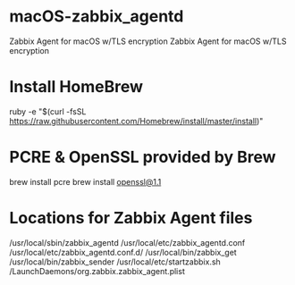 # macOS-zabbix_agentd
Zabbix Agent for macOS w/TLS encryption
Zabbix Agent for macOS w/TLS encryption

# Install HomeBrew
ruby -e "$(curl -fsSL https://raw.githubusercontent.com/Homebrew/install/master/install)"

# PCRE & OpenSSL provided by Brew
brew install pcre
brew install openssl@1.1



# Locations for Zabbix Agent files
/usr/local/sbin/zabbix_agentd
/usr/local/etc/zabbix_agentd.conf
/usr/local/etc/zabbix_agentd.conf.d/
/usr/local/bin/zabbix_get
/usr/local/bin/zabbix_sender
/usr/local/etc/startzabbix.sh
/LaunchDaemons/org.zabbix.zabbix_agent.plist
